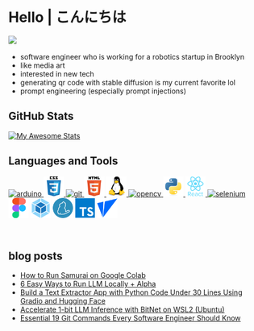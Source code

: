 # Hello | こんにちは

<img width="250px" src="https://avatars.githubusercontent.com/u/474225?v=4" />
 
- software engineer who is working for a robotics startup in Brooklyn
- like media art
- interested in new tech
- generating qr code with stable diffusion is my current favorite lol
- prompt engineering (especially prompt injections)
 

<!--   <a href="https://app.daily.dev/koji"><img src="https://api.daily.dev/devcards/b40344fe22f24ead86e6c4abfa992fe0.png?r=smg" width="250px" alt="Koji's Dev Card"/></a> -->

<!-- <br/> -->

## GitHub Stats
[![My Awesome Stats](https://awesome-github-stats.azurewebsites.net/user-stats/koji?cardType=octocat&theme=buefy&preferLogin=false)](https://git.io/awesome-stats-card)

## Languages and Tools
<p align="left"> 
<a href="https://www.arduino.cc/" target="_blank" rel="noreferrer">
 <img src="https://cdn.worldvectorlogo.com/logos/arduino-1.svg" alt="arduino" width="40" height="40"/>
</a>
<a href="https://www.w3schools.com/css/" target="_blank" rel="noreferrer">
 <img src="https://raw.githubusercontent.com/devicons/devicon/master/icons/css3/css3-original-wordmark.svg" alt="css3" width="40" height="40"/>
</a>
<a href="https://git-scm.com/" target="_blank" rel="noreferrer">
<img src="https://www.vectorlogo.zone/logos/git-scm/git-scm-icon.svg" alt="git" width="40" height="40"/>
</a>
<a href="https://www.w3.org/html/" target="_blank" rel="noreferrer"> <img src="https://raw.githubusercontent.com/devicons/devicon/master/icons/html5/html5-original-wordmark.svg" alt="html5" width="40" height="40"/>
</a>
<a href="https://www.linux.org/" target="_blank" rel="noreferrer">
 <img src="https://raw.githubusercontent.com/devicons/devicon/master/icons/linux/linux-original.svg" alt="linux" width="40" height="40"/>
</a>
<a href="https://opencv.org/" target="_blank" rel="noreferrer"> <img src="https://www.vectorlogo.zone/logos/opencv/opencv-icon.svg" alt="opencv" width="40" height="40"/> </a> 
<a href="https://www.python.org" target="_blank" rel="noreferrer"> <img src="https://raw.githubusercontent.com/devicons/devicon/master/icons/python/python-original.svg" alt="python" width="40" height="40"/> </a>
<a href="https://reactjs.org/" target="_blank" rel="noreferrer">
 <img src="https://raw.githubusercontent.com/devicons/devicon/master/icons/react/react-original-wordmark.svg" alt="react" width="40" height="40"/>
</a> 
<a href="https://www.selenium.dev" target="_blank" rel="noreferrer"> <img src="https://raw.githubusercontent.com/detain/svg-logos/780f25886640cef088af994181646db2f6b1a3f8/svg/selenium-logo.svg" alt="selenium" width="40" height="40"/></a>
<a><img src="https://raw.githubusercontent.com/devicons/devicon/master/icons/figma/figma-original.svg" alt="figma" width="40" height="40" /></a>
<a><img src="https://raw.githubusercontent.com/devicons/devicon/master/icons/webpack/webpack-original.svg" alt="webpack" width="40" height="40" /></a>
<a><img src="https://raw.githubusercontent.com/devicons/devicon/master/icons/yarn/yarn-original.svg" alt="yarn" width="40" height="40" /></a>
<a><img src="https://raw.githubusercontent.com/devicons/devicon/master/icons/typescript/typescript-original.svg" alt="typescript" width="40" height="40" /></a>
 <a><img src="https://raw.githubusercontent.com/devicons/devicon/master/icons/vite/vite-original.svg" alt="vite" width="40" height="40" /></a>
</p>

<br/>

## blog posts
<!-- BLOG-POST-LIST:START -->
- [How to Run Samurai on Google Colab](https://dev.to/0xkoji/how-to-run-samurai-on-google-colab-4m2g)
- [6 Easy Ways to Run LLM Locally + Alpha](https://dev.to/0xkoji/6-easy-ways-to-run-llm-locally-alpha-2n3f)
- [Build a Text Extractor App with Python Code Under 30 Lines Using Gradio and Hugging Face](https://dev.to/0xkoji/build-a-text-extractor-app-with-python-code-under-30-lines-using-gradio-and-hugging-face-40o7)
- [Accelerate 1-bit LLM Inference with BitNet on WSL2 &lpar;Ubuntu&rpar;](https://dev.to/0xkoji/accelerate-1-bit-llm-inference-with-bitnet-on-wsl2-ubuntu-3363)
- [Essential 19 Git Commands Every Software Engineer Should Know](https://dev.to/0xkoji/essential-19-git-commands-every-software-engineer-should-know-ddd)
<!-- BLOG-POST-LIST:END -->




<!--
**koji/koji** is a ✨ _special_ ✨ repository because its `README.md` (this file) appears on your GitHub profile.

Here are some ideas to get you started:

- 🔭 I’m currently working on ...
- 🌱 I’m currently learning deno/flutter/coreML
- 👯 I’m looking to collaborate on something fun
- 🤔 I’m looking for help with ...
- 💬 Ask me about ...
- 📫 How to reach me: ...
- 😄 Pronouns: ...
- ⚡ Fun fact: ...
-->
